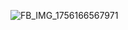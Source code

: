 ![FB_IMG_1756166567971](https://github.com/user-attachments/assets/f085c99c-be2d-43e5-a71d-17c43883c451)
